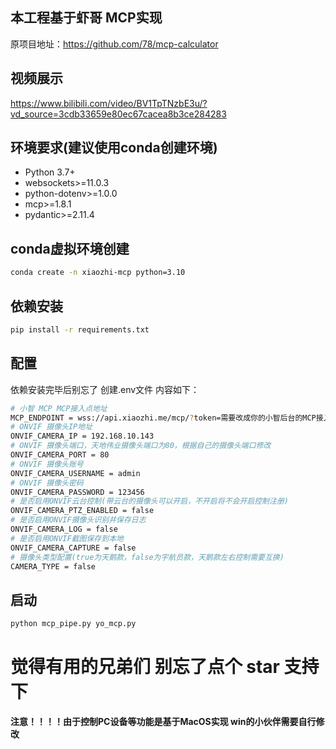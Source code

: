 ## 本工程基于虾哥 MCP实现

原项目地址：https://github.com/78/mcp-calculator

## 视频展示
https://www.bilibili.com/video/BV1TpTNzbE3u/?vd_source=3cdb33659e80ec67cacea8b3ce284283

## 环境要求(建议使用conda创建环境)

- Python 3.7+
- websockets>=11.0.3
- python-dotenv>=1.0.0
- mcp>=1.8.1
- pydantic>=2.11.4

## conda虚拟环境创建

```bash
conda create -n xiaozhi-mcp python=3.10
```

## 依赖安装

```bash
pip install -r requirements.txt
```

## 配置

依赖安装完毕后别忘了 创建.env文件 内容如下：

```bash
# 小智 MCP MCP接入点地址
MCP_ENDPOINT = wss://api.xiaozhi.me/mcp/?token=需要改成你的小智后台的MCP接入点
# ONVIF 摄像头IP地址
ONVIF_CAMERA_IP = 192.168.10.143
# ONVIF 摄像头端口，天地伟业摄像头端口为80，根据自己的摄像头端口修改
ONVIF_CAMERA_PORT = 80
# ONVIF 摄像头账号
ONVIF_CAMERA_USERNAME = admin
# ONVIF 摄像头密码
ONVIF_CAMERA_PASSWORD = 123456
# 是否启用ONVIF云台控制(带云台的摄像头可以开启，不开启将不会开启控制注册)
ONVIF_CAMERA_PTZ_ENABLED = false
# 是否启用ONVIF摄像头识别并保存日志
ONVIF_CAMERA_LOG = false
# 是否启用ONVIF截图保存到本地
ONVIF_CAMERA_CAPTURE = false
# 摄像头类型配置(true为天鹅款，false为宇航员款，天鹅款左右控制需要互换)
CAMERA_TYPE = false
```

## 启动

```bash
python mcp_pipe.py yo_mcp.py
```

# 觉得有用的兄弟们 别忘了点个 star 支持下

**注意！！！！由于控制PC设备等功能是基于MacOS实现 win的小伙伴需要自行修改**
